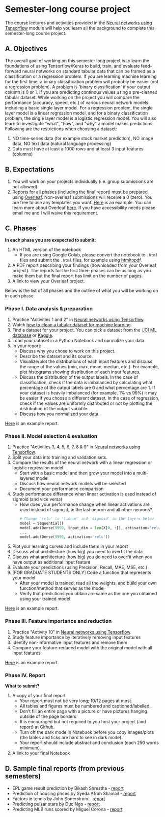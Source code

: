 # Semester-long course project

The course lectures and activities provided in the [Neural networks using Tensorflow](https://github.com/badriadhikari/neural-networks-using-tensorflow) module will help you learn all the background to complete this semester-long course project.

## A. Objectives
The overall goal of working on this semester long project is to learn the foundations of using Tensorflow/Keras to build, train, and evaluate feed-forward neural networks on standard tabular data that can be framed as a classification or a regression problem. If you are learning machine learning for the first time, a binary classification problem will probably be easier (not a regression problem). A problem is 'binary classification' if your output column is 0 or 1.  If you are predicting continous values using a pre-cleaned tabular dataset. While working on the project you will compare the performance (accuracy, speed, etc.) of various  neural network models including a basic single layer model. For a regression problem, the single layer model is a linear regression model, and for a binary classification problem, the single layer model is a logistic regression model. You will also learn to investigate "what", "how", and "why" a model makes predictions. Following are the restrictions when choosing a dataset:
1. NO time-series data (for example stock market prediction), NO image data,  NO text data (natural language processing)
1. Data must have at least a 1000 rows and at least 3 input features (columns) 

## B. Expectations
1. You will work on your projects individually (i.e. group submissions are not allowed).
1. Reports for all phases (including the final report) must be prepared using <a href="https://www.overleaf.com/">Overleaf</a>. Non-overleaf submissions will receive a 0 (zero). You are free to use any templates you want. [Here](https://www.overleaf.com/read/vgckqpfdyrwp) is an example. You can learn more about Overleaf [here](https://www.overleaf.com/learn/latex/LaTeX_video_tutorial_for_beginners_(video_1)). If you have accessibility needs please email me and I will waive this requirement.

## C. Phases
**In each phase you are exepected to submit:**  
1. An HTML version of the notebook
   - If you are using Google Colab, please convert the notebook to `.html` files and submit the `.html` files, for example using [htmltopdf](https://htmtopdf.herokuapp.com/ipynbviewer/).
1. A PDF report describing your findings (downloaded from your Overleaf project). The reports for the first three phases can be as long as you make them but the final report has limit on the number of pages. 
1. A link to view your Overleaf project.

Below is the list of all phases and the outline of what you will be working on in each phase. 

### Phase I. Data analysis & preparation
1. Practice "Activities 1 and 2" in [Neural networks using Tensorflow](https://github.com/badriadhikari/neural-networks-using-tensorflow).
1. Watch [how to clean a tabular dataset for machine learning](https://youtu.be/0bj6KbEUJ_o).
1. Find a dataset for your project. You can pick a dataset from the [UCI ML database](https://archive.ics.uci.edu/ml/datasets.php) or [Kaggle](https://www.kaggle.com/).
1. Load your dataset in a Python Notebook and normalize your data.
1. In your report:
    - Discuss why you chose to work on this project.
    - Describe the dataset and its source.
    - Visualize/plot the distributions of each input features and discuss the range of the values (min, max, mean, median, etc.). For example, plot histograms showing distribution of each input features.
    - Discuss the distribution of the output labels. In the case of classification, check if the data is imbalanced by calculating what percentage of the output labels are 0 and what percentage are 1. If your dataset is heavily imbalanced (for example, 1% vs 99%) it may be easier if you choose a different dataset. In the case of regression, check if the values are uniformly distributed or not by plotting the distribution of the output variable.
    - Discuss how you normalized your data.

[Here](https://github.com/zegster/artificial-intelligence/blob/master/data_analysis_and_preparation/Data_Analysis_and_Preparation.pdf) is an example report.

### Phase II. Model selection & evaluation
1. Practice "Activities 3, 4, 5, 6, 7, 8 & 9" in [Neural networks using Tensorflow](https://github.com/badriadhikari/neural-networks-using-tensorflow).
1. Split your data into training and validation sets.
1. Compare the results of the neural network with a linear regression or logistic regression model
    - Start with a basic model and then grow your model into a multi-layered model
    - Discuss how neural network models will be selected
    - Document your performance comparison
1. Study performance difference when linear activation is used instead of sigmoid (and vice versa)
   - How does your performance change when linear activations are used instead of sigmoid, in the last neuron and all other neurons?
     ```python
     # Change 'relu' to 'linear' and 'sigmoid' in the layers below
     model = Sequential()
     model.add(Dense(9999, input_dim = len(X[0, :]), activation='relu'))
     ...
     model.add(Dense(9999, activation='relu'))
     ```
1. Plot your learning curves and include them in your report
1. Discuss what architecture (how big) you need to overfit the data
1. Discuss what architecture (how big) you do need to overfit when you have output as additional input feature
1. Evaluate your predictions (using Precision, Recall, MAE, MSE, etc.)
1. [FOR GRADUATE STUDENTS ONLY] Code a function that represents your model
   - After your model is trained, read all the weights, and build your own function/method that serves as the model
   - Verify that predictions you obtain are same as the one you obtained using your trained model

[Here](https://github.com/zegster/artificial-intelligence/blob/master/model_selection_and_evaluation/Model_Selection_Evaluation.pdf) is an example report.

### Phase III. Feature importance and reduction
1. Practice "Activity 10" in [Neural networks using Tensorflow](https://github.com/badriadhikari/neural-networks-using-tensorflow).
1. Study feature importance by iteratively removing input features
1. Identify non-informative input features and remove them
1. Compare your feature-reduced model with the original model with all input features

[Here](https://github.com/SoderstromJohnR/CS4300Final/blob/master/Phase%203%20Report.pdf) is an example report.

### Phase IV. Report
**What to submit?**   
1. A copy of your final report    
    * Your report must not be very long; 10/12 pages at most.
    * All tables and figures must be numbered and captioned/labelled.
    * Don't fill an entire page with a picture or have pictures hanging outside of the page borders.
    * It is encouraged but not required to you host your project (and report) at Github.  
    * Turn off the dark mode in Notebook before you copy images/plots (the lables and ticks are hard to see in dark mode).
    * Your report should include abstract and conclusion (each 250 words minimum).
1. A link to your final Notebook

## D. Sample final reports (from previous semesters)
* EPL game result prediction by Bikash Shrestha - [report](https://github.com/badriadhikari/AI-2020spring/blob/master/sample-reports/sample-report-1.pdf)
* Prediction of housing prices by Syeda Afrah Shamail - [report](https://github.com/afrah1994/Prediction-of-Housing-Prices/blob/master/Final%20report.pdf)
* Factors in tennis by John Soderstrom - [report](https://github.com/SoderstromJohnR/CS4300Final/blob/master/Final%20Report.pdf)
* Predicting pulsar stars by Duc Ngo - [report](https://github.com/zegster/artificial-intelligence/blob/master/final_assembly/Final_Assembly.pdf)
* Predicting MLB runs scored by Miguel Corona - [report](https://github.com/mykon23/AI-2020/blob/project_final/Project/Final/Predicting_MLB_Runs_Scored_NN.pdf)

